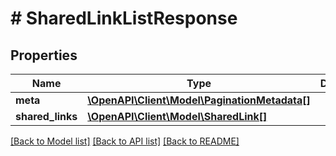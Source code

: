 # # SharedLinkListResponse

## Properties

Name | Type | Description | Notes
------------ | ------------- | ------------- | -------------
**meta** | [**\OpenAPI\Client\Model\PaginationMetadata[]**](PaginationMetadata.md) |  |
**shared_links** | [**\OpenAPI\Client\Model\SharedLink[]**](SharedLink.md) |  |

[[Back to Model list]](../../README.md#models) [[Back to API list]](../../README.md#endpoints) [[Back to README]](../../README.md)
